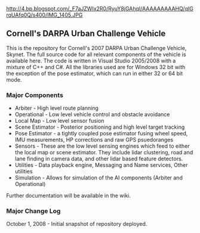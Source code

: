 http://4.bp.blogspot.com/_F7aJZWIx2R0/RyuY8jGAhqI/AAAAAAAAAHQ/qIGrqUAfq0Q/s400/IMG_1405.JPG

## Cornell's DARPA Urban Challenge Vehicle ##

This is the repository for Cornell's 2007 DARPA Urban Challenge Vehicle, Skynet. The full source code for all relevant components of the vehicle is available here. The code is written in Visual Studio 2005/2008 with a mixture of C++ and C#. All the libraries used are for Windows 32 bit with the exception of the pose estimator, which can run in either 32 or 64 bit mode.

### Major Components ###

  * Arbiter - High level route planning
  * Operational - Low level vehicle control and obstacle avoidance
  * Local Map - Low level sensor fusion
  * Scene Estimator - Posterior positioning and high level target tracking
  * Pose Estimator - a tightly coupled pose estimator fusing wheel speed, IMU measurements, HP corrections and raw GPS psuedoranges
  * Sensors - These are the low level sensing engines which feed to either the local map or scene estimator. They include lidar clustering, road and lane finding in camera data, and other lidar based feature detectors.
  * Utilities - Data playback engine, Messaging and Name services, Other utilities
  * Simulation - Allows for simulation of the AI components (Arbiter and Operational)

Further documentation will be available in the wiki.

### Major Change Log ###
October 1, 2008 - Initial snapshot of repository deployed.

